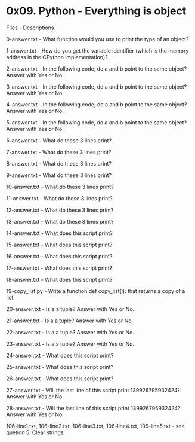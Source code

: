 # 0x09. Python - Everything is object


Files - Descriptions


0-answer.txt - What function would you use to print the type of an object?


1-answer.txt - How do you get the variable identifier (which is the memory address in the CPython implementation)?


2-answer.txt - In the following code, do a and b point to the same object? Answer with Yes or No.


3-answer.txt - In the following code, do a and b point to the same object? Answer with Yes or No.


4-answer.txt - In the following code, do a and b point to the same object? Answer with Yes or No.


5-answer.txt - In the following code, do a and b point to the same object? Answer with Yes or No.


6-answer.txt - What do these 3 lines print?


7-answer.txt - What do these 3 lines print?


8-answer.txt - What do these 3 lines print?


9-answer.txt - What do these 3 lines print?


10-answer.txt - What do these 3 lines print?


11-answer.txt - What do these 3 lines print?


12-answer.txt - What do these 3 lines print?


13-answer.txt - What do these 3 lines print?


14-answer.txt - What does this script print?


15-answer.txt - What does this script print?


16-answer.txt - What does this script print?


17-answer.txt - What does this script print?


18-answer.txt - What does this script print?


19-copy_list.py - Write a function def copy_list(l): that returns a copy of a list.


20-answer.txt - Is a a tuple? Answer with Yes or No.


21-answer.txt - Is a a tuple? Answer with Yes or No.


22-answer.txt - Is a a tuple? Answer with Yes or No.


23-answer.txt - Is a a tuple? Answer with Yes or No.


24-answer.txt - What does this script print?


25-answer.txt - What does this script print?


26-answer.txt - What does this script print?


27-answer.txt - Will the last line of this script print 139926795932424? Answer with Yes or No.


28-answer.txt - Will the last line of this script print 139926795932424? Answer with Yes or No.


106-line1.txt, 106-line2.txt, 106-line3.txt, 106-line4.txt, 106-line5.txt - see quetion 5. Clear strings
